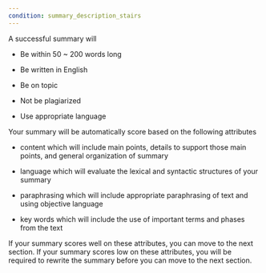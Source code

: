 ```yaml
---
condition: summary_description_stairs
---
```


<i-accordion value="first">

<i-accordion-item value='first' title="What makes a successful summary">

A successful summary will

- Be within 50 ~ 200 words long

- Be written in English

- Be on topic

- Not be plagiarized

- Use appropriate language

</i-accordion-item>

<i-accordion-item value='second' title = "Scoring details">

Your summary will be automatically score based on the following attributes

- content which will include main points, details to support those main points, and general organization of summary

- language which will evaluate the lexical and syntactic structures of your summary

- paraphrasing which will include appropriate paraphrasing of text and using objective language

- key words which will include the use of important terms and phases from the text

If your summary scores well on these attributes, you can move to the next section. If your summary scores low on these attributes, you will be required to rewrite the summary before you can move to the next section.

</i-accordion-item>

</i-accordion>
